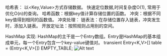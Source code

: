 哈希表：
    以<Key,Value>方式存储数据。 快速定位数据,时间复杂度O(1), 常用于优化O(n)的查询。
    哈希函数：根据key值计算存储位置的函数。
    冲突：根据不同key值得到相同的函数值。
    冲突处理：
        链表法：在存储位置存入链表，冲突发生时，添加入链表。
        开放定址法：按照规则占用别的空间。

HashMap 实现:
    HashMap的主干是一个Entry数组。Entry是HashMap的基本组成单元，每一个Entry包含一个key-value键值对。
    transient Entry<K,V>[] table = (Entry<K,V>[]) EMPTY_TABLE;
    ![Alt text](/Images/Node.jpg)